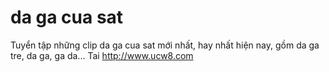 # da ga cua sat
Tuyển tập những clip da ga cua sat mới nhất, hay nhất hiện nay, gồm da ga tre, da ga, ga da... Tai http://www.ucw8.com
